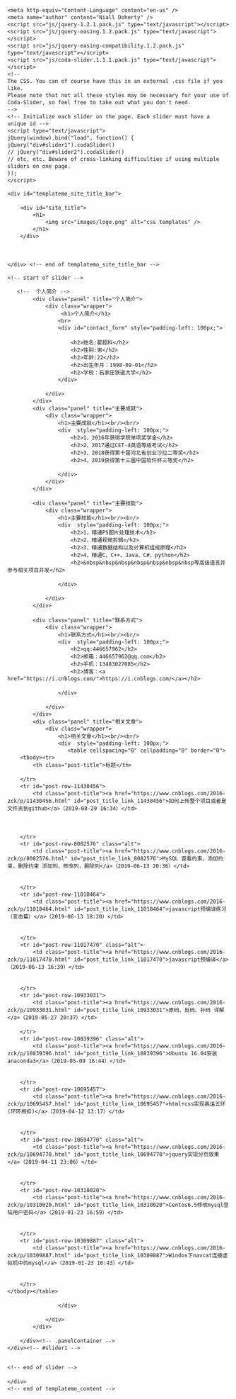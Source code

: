 <!DOCTYPE html PUBLIC "-//W3C//DTD XHTML 1.0 Transitional//EN" "http://www.w3.org/TR/xhtml1/DTD/xhtml1-transitional.dtd">
<html xmlns="http://www.w3.org/1999/xhtml">
<head>
<meta http-equiv="Content-Type" content="text/html; charset=utf-8" />
<title>The Wall - cssMoban.com</title>
<meta name="keywords" content="the wall, cssMoban.com, css templates, CSS, HTML" />
<meta name="description" content="The Wall is a free website template provided from cssMoban.com" />
<link href="templatemo_style.css" rel="stylesheet" type="text/css" />
    
    <meta http-equiv="Content-Language" content="en-us" />
	<meta name="author" content="Niall Doherty" />
    <script src="js/jquery-1.2.1.pack.js" type="text/javascript"></script>
    <script src="js/jquery-easing.1.2.pack.js" type="text/javascript"></script>
    <script src="js/jquery-easing-compatibility.1.2.pack.js" type="text/javascript"></script>
    <script src="js/coda-slider.1.1.1.pack.js" type="text/javascript"></script>
    <!-- 
    The CSS. You can of course have this in an external .css file if you like.
    Please note that not all these styles may be necessary for your use of Coda-Slider, so feel free to take out what you don't need.
    -->
    <!-- Initialize each slider on the page. Each slider must have a unique id -->
    <script type="text/javascript">
    jQuery(window).bind("load", function() {
    jQuery("div#slider1").codaSlider()
    // jQuery("div#slider2").codaSlider()
    // etc, etc. Beware of cross-linking difficulties if using multiple sliders on one page.
    });
    </script>

</head>
<body>

<div id="templatemo_site_title_bar_wrapper">

	<div id="templatemo_site_title_bar">
    
    	<div id="site_title">
            <h1>
                <img src="images/logo.png" alt="css templates" />
            </h1>
        </div>
        
        
      
	</div> <!-- end of templatemo_site_title_bar -->
</div> <!-- end of templatemo_site_title_bar_wrapper -->


<div id="templatemo_content_wrapper">

  <div id="templatemo_content">
    
    
    <!-- start of slider -->

<div class="slider-wrap">
	<div id="slider1" class="csw">
		<div class="panelContainer">
		
       <!--  个人简介 -->
			<div class="panel" title="个人简介">
				<div class="wrapper">
                     <h1>个人简介</h1>
                    <br>
                    <div id="contact_form" style="padding-left: 100px;">
                    
                        <h2>姓名:翟超科</h2>
                        <h2>性别:男</h2>
                        <h2>年龄:22</h2>
                        <h2>出生年月：1998-09-01</h2>
                        <h2>学校：石家庄铁道大学</h2>
                    </div>

				</div>
			</div>
			<div class="panel" title="主要成就">
				<div class="wrapper">
                    <h1>主要成就</h1><br/><br/>
					<div  style="padding-left: 100px;">
                        <h2>1，2016年获得学院单项奖学金</h2>
                        <h2>2、2017通过CET-4英语等级考试</h2>
                        <h2>3、2018获得第十届河北省创业沙拉二等奖</h2>
                        <h2>4、2019获得第十三届中国软件杯三等奖</h2>
                        
                    </div>
				</div>
			</div>		
            
			<div class="panel" title="主要技能">
				<div class="wrapper">
					<h1>主要技能</h1><br/><br/>
                    <div  style="padding-left: 100px;">
                        <h2>1，精通PS图片处理技术</h2>
                        <h2>2、精通视频剪辑</h2>
                        <h2>3、精通数据结构以及计算机组成原理</h2>
                        <h2>4、精通C、C++、Java、C#、python</h2>
                        <h2>&nbsp&nbsp&nbsp&nbsp&nbsp&nbsp&nbsp等高级语言并参与相关项目开发</h2>
                        
                    </div>
            		
				</div>
			</div>
            
			<div class="panel" title="联系方式">
				<div class="wrapper">
					<h1>联系方式</h1><br/><br/>
                    <div  style="padding-left: 100px;">
                        <h2>qq:446657962</h2>
                        <h2>邮箱：446657962@qq.com</h2>
                        <h2>手机：13483027085</h2>
                        <h2>博客：<a href="https://i.cnblogs.com/">https://i.cnblogs.com/</a></h2>
                        
                    </div>
                    
				</div>
			</div>
			<div class="panel" title="相关文章">
				<div class="wrapper">
					<h1>相关文章</h1><br/><br/>
                    <div  style="padding-left: 100px;">
                       <table cellspacing="0" cellpadding="0" border="0">
        <tbody><tr>
            <th class="post-title">标题</th>
            
        </tr>
        <tr id="post-row-11430456">
            <td class="post-title"><a href="https://www.cnblogs.com/2016-zck/p/11430456.html" id="post_title_link_11430456">如何上传整个项目或者是文件夹到github</a>（2019-08-29 16:34）</td>
           
            

        </tr>
        <tr id="post-row-8082576" class="alt">
            <td class="post-title"><a href="https://www.cnblogs.com/2016-zck/p/8082576.html" id="post_title_link_8082576">MySQL 查看约束，添加约束，删除约束 添加列，修改列，删除列</a>（2019-06-13 20:36）</td>
           
            
        </tr>
        <tr id="post-row-11018464">
            <td class="post-title"><a href="https://www.cnblogs.com/2016-zck/p/11018464.html" id="post_title_link_11018464">javascript预编译练习（变态篇）</a>（2019-06-13 18:20）</td>
            
            
        </tr>
        <tr id="post-row-11017470" class="alt">
            <td class="post-title"><a href="https://www.cnblogs.com/2016-zck/p/11017470.html" id="post_title_link_11017470">javascript预编译</a>（2019-06-13 16:39）</td>
            
            
        </tr>
        <tr id="post-row-10933031">
            <td class="post-title"><a href="https://www.cnblogs.com/2016-zck/p/10933031.html" id="post_title_link_10933031">原码、反码、补码 详解</a>（2019-05-27 20:37）</td>
           
        </tr>
        <tr id="post-row-10839396" class="alt">
            <td class="post-title"><a href="https://www.cnblogs.com/2016-zck/p/10839396.html" id="post_title_link_10839396">Ubuntu 16.04安装anaconda3</a>（2019-05-09 16:44）</td>
            
            
        </tr>
        <tr id="post-row-10695457">
            <td class="post-title"><a href="https://www.cnblogs.com/2016-zck/p/10695457.html" id="post_title_link_10695457">html+css实现奥运五环(环环相扣)</a>（2019-04-12 13:17）</td>
           
           
        </tr>
        <tr id="post-row-10694770" class="alt">
            <td class="post-title"><a href="https://www.cnblogs.com/2016-zck/p/10694770.html" id="post_title_link_10694770">jquery实现分页效果</a>（2019-04-11 23:06）</td>
            
           
        </tr>
        <tr id="post-row-10310020">
            <td class="post-title"><a href="https://www.cnblogs.com/2016-zck/p/10310020.html" id="post_title_link_10310020">Centos6.5修改mysql登陆用户密码</a>（2019-01-23 16:59）</td>
            
           
        </tr>
        <tr id="post-row-10309887" class="alt">
            <td class="post-title"><a href="https://www.cnblogs.com/2016-zck/p/10309887.html" id="post_title_link_10309887">Windos下navcat连接虚拟机中的mysql</a>（2019-01-23 16:43）</td>
           
            
        </tr>
    </tbody></table>
                        
                    </div>
                   
				</div>
			</div>
			
		</div><!-- .panelContainer -->
	</div><!-- #slider1 -->
</div><!-- .slider-wrap -->

<p id="cross-links" style="width:0px; height: 0px; font-size:0; overflow: hidden;">
	Same-page cross-link controls:<br />
	<a href="#1" class="cross-link">Page 1</a> | <a href="#2" class="cross-link">Page 2</a> | <a href="#3" class="cross-link">Page 3</a> | <a href="#4" class="cross-link">Page 4</a> | <a href="#5" class="cross-link">Page 5</a>
</p>

   
    <!-- end of slider -->
       
	</div> 
	<!-- end of templatemo_content -->
</div> <!-- end of templatemo_content_wrapper -->

<div id="templatemo_footer_wrapper">

	
</div> <!-- end of templatemo_footer_wrapper -->

</body>
</html>
